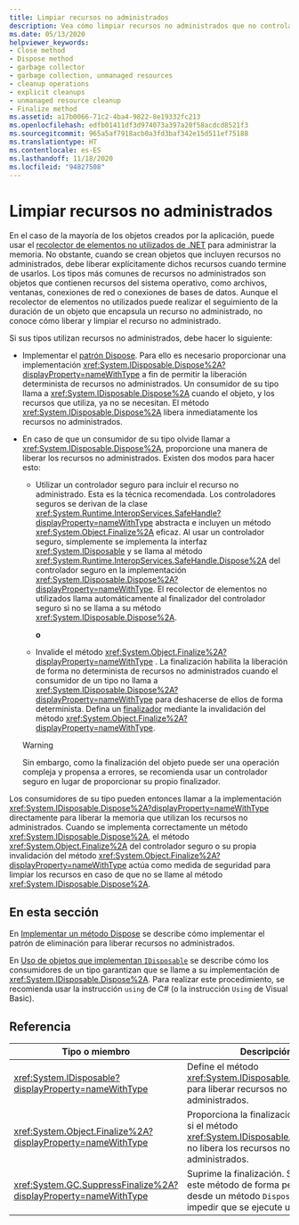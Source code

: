 ```yaml
---
title: Limpiar recursos no administrados
description: Vea cómo limpiar recursos no administrados que no controla el recolector de elementos no utilizados de .NET, tales como archivos, ventanas y conexiones de red o de base de datos.
ms.date: 05/13/2020
helpviewer_keywords:
- Close method
- Dispose method
- garbage collector
- garbage collection, unmanaged resources
- cleanup operations
- explicit cleanups
- unmanaged resource cleanup
- Finalize method
ms.assetid: a17b0066-71c2-4ba4-9822-8e19332fc213
ms.openlocfilehash: edfb01411df3d974073a397a20f58acdcd8521f3
ms.sourcegitcommit: 965a5af7918acb0a3fd3baf342e15d511ef75188
ms.translationtype: HT
ms.contentlocale: es-ES
ms.lasthandoff: 11/18/2020
ms.locfileid: "94827508"
---
```

# <a name="cleaning-up-unmanaged-resources"></a>Limpiar recursos no administrados

En el caso de la mayoría de los objetos creados por la aplicación, puede usar el [recolector de elementos no utilizados de .NET](index.md) para administrar la memoria. No obstante, cuando se crean objetos que incluyen recursos no administrados, debe liberar explícitamente dichos recursos cuando termine de usarlos. Los tipos más comunes de recursos no administrados son objetos que contienen recursos del sistema operativo, como archivos, ventanas, conexiones de red o conexiones de bases de datos. Aunque el recolector de elementos no utilizados puede realizar el seguimiento de la duración de un objeto que encapsula un recurso no administrado, no conoce cómo liberar y limpiar el recurso no administrado.

Si sus tipos utilizan recursos no administrados, debe hacer lo siguiente:

- Implementar el [patrón Dispose](implementing-dispose.md). Para ello es necesario proporcionar una implementación <xref:System.IDisposable.Dispose%2A?displayProperty=nameWithType> a fin de permitir la liberación determinista de recursos no administrados. Un consumidor de su tipo llama a <xref:System.IDisposable.Dispose%2A> cuando el objeto, y los recursos que utiliza, ya no se necesitan. El método <xref:System.IDisposable.Dispose%2A> libera inmediatamente los recursos no administrados.

- En caso de que un consumidor de su tipo olvide llamar a <xref:System.IDisposable.Dispose%2A>, proporcione una manera de liberar los recursos no administrados. Existen dos modos para hacer esto:

  - Utilizar un controlador seguro para incluir el recurso no administrado. Esta es la técnica recomendada. Los controladores seguros se derivan de la clase <xref:System.Runtime.InteropServices.SafeHandle?displayProperty=nameWithType> abstracta e incluyen un método <xref:System.Object.Finalize%2A> eficaz. Al usar un controlador seguro, simplemente se implementa la interfaz <xref:System.IDisposable> y se llama al método <xref:System.Runtime.InteropServices.SafeHandle.Dispose%2A> del controlador seguro en la implementación <xref:System.IDisposable.Dispose%2A?displayProperty=nameWithType>. El recolector de elementos no utilizados llama automáticamente al finalizador del controlador seguro si no se llama a su método <xref:System.IDisposable.Dispose%2A>.

    **o**

  - Invalide el método <xref:System.Object.Finalize%2A?displayProperty=nameWithType> . La finalización habilita la liberación de forma no determinista de recursos no administrados cuando el consumidor de un tipo no llama a <xref:System.IDisposable.Dispose%2A?displayProperty=nameWithType> para deshacerse de ellos de forma determinista. Defina un [finalizador](../../csharp/programming-guide/classes-and-structs/destructors.md) mediante la invalidación del método <xref:System.Object.Finalize%2A?displayProperty=nameWithType>.

  > [!WARNING]
  > Sin embargo, como la finalización del objeto puede ser una operación compleja y propensa a errores, se recomienda usar un controlador seguro en lugar de proporcionar su propio finalizador.

Los consumidores de su tipo pueden entonces llamar a la implementación <xref:System.IDisposable.Dispose%2A?displayProperty=nameWithType> directamente para liberar la memoria que utilizan los recursos no administrados. Cuando se implementa correctamente un método <xref:System.IDisposable.Dispose%2A>, el método <xref:System.Object.Finalize%2A> del controlador seguro o su propia invalidación del método <xref:System.Object.Finalize%2A?displayProperty=nameWithType> actúa como medida de seguridad para limpiar los recursos en caso de que no se llame al método <xref:System.IDisposable.Dispose%2A>.

## <a name="in-this-section"></a>En esta sección

En [Implementar un método Dispose](implementing-dispose.md) se describe cómo implementar el patrón de eliminación para liberar recursos no administrados.

En [Uso de objetos que implementan `IDisposable`](using-objects.md) se describe cómo los consumidores de un tipo garantizan que se llame a su implementación de <xref:System.IDisposable.Dispose%2A>. Para realizar este procedimiento, se recomienda usar la instrucción `using` de C# (o la instrucción `Using` de Visual Basic).

## <a name="reference"></a>Referencia

| Tipo o miembro | Descripción |
|--|--|
| <xref:System.IDisposable?displayProperty=nameWithType> | Define el método <xref:System.IDisposable.Dispose%2A> para liberar recursos no administrados. |
| <xref:System.Object.Finalize%2A?displayProperty=nameWithType> | Proporciona la finalización del objeto si el método <xref:System.IDisposable.Dispose%2A> no libera los recursos no administrados. |
| <xref:System.GC.SuppressFinalize%2A?displayProperty=nameWithType> | Suprime la finalización. Se llama a este método de forma personalizada desde un método `Dispose` para impedir que se ejecute un finalizador. |
